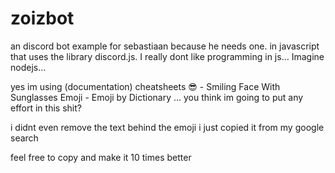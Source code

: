 # zoizbot

an discord bot example for sebastiaan because he needs one. in javascript that uses the library discord.js.
I really dont like programming in js... Imagine nodejs...

yes im using (documentation) cheatsheets 😎 - Smiling Face With Sunglasses Emoji - Emoji by Dictionary ...
you think im going to put any effort in this shit?

i didnt even remove the text behind the emoji i just copied it from my google search

feel free to copy and make it 10 times better
